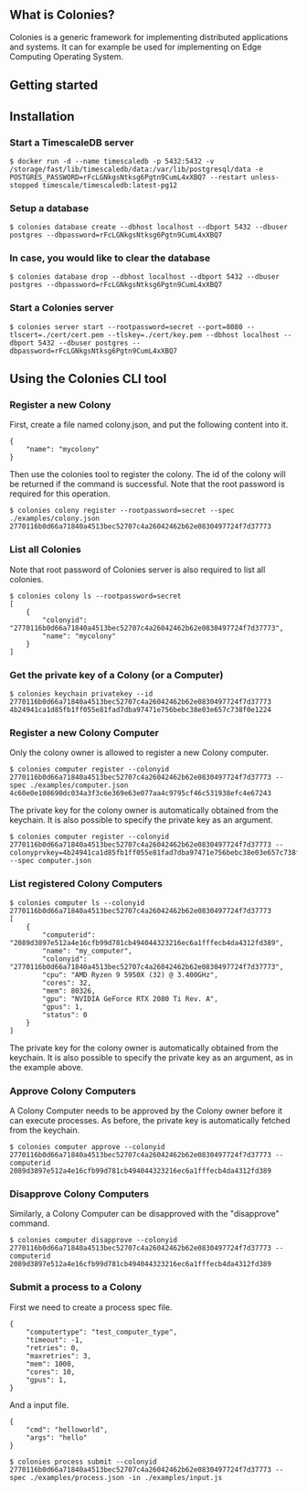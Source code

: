 ## What is Colonies? 
Colonies is a generic framework for implementing distributed applications and systems. It can for example be used for implementing on Edge Computing Operating System.

## Getting started
## Installation
### Start a TimescaleDB server
```
$ docker run -d --name timescaledb -p 5432:5432 -v /storage/fast/lib/timescaledb/data:/var/lib/postgresql/data -e POSTGRES_PASSWORD=rFcLGNkgsNtksg6Pgtn9CumL4xXBQ7 --restart unless-stopped timescale/timescaledb:latest-pg12
```

### Setup a database
```
$ colonies database create --dbhost localhost --dbport 5432 --dbuser postgres --dbpassword=rFcLGNkgsNtksg6Pgtn9CumL4xXBQ7
```

### In case, you would like to clear the database
```
$ colonies database drop --dbhost localhost --dbport 5432 --dbuser postgres --dbpassword=rFcLGNkgsNtksg6Pgtn9CumL4xXBQ7
```

### Start a Colonies server 
```
$ colonies server start --rootpassword=secret --port=8080 --tlscert=./cert/cert.pem --tlskey=./cert/key.pem --dbhost localhost --dbport 5432 --dbuser postgres --dbpassword=rFcLGNkgsNtksg6Pgtn9CumL4xXBQ7
```

## Using the Colonies CLI tool 
### Register a new Colony
First, create a file named colony.json, and put the following content into it.
```
{
    "name": "mycolony"
}
```

Then use the colonies tool to register the colony. The id of the colony will be returned if the command is successful. Note that the root password is required for this operation.
```
$ colonies colony register --rootpassword=secret --spec ./examples/colony.json 
2770116b0d66a71840a4513bec52707c4a26042462b62e0830497724f7d37773
```

### List all Colonies 
Note that root password of Colonies server is also required to list all colonies.
```
$ colonies colony ls --rootpassword=secret
[
    {
        "colonyid": "2770116b0d66a71840a4513bec52707c4a26042462b62e0830497724f7d37773",
        "name": "mycolony"
    }
]
```

### Get the private key of a Colony (or a Computer)
```
$ colonies keychain privatekey --id 2770116b0d66a71840a4513bec52707c4a26042462b62e0830497724f7d37773 
4b24941ca1d85fb1ff055e81fad7dba97471e756bebc38e03e657c738f0e1224
```

### Register a new Colony Computer
Only the colony owner is allowed to register a new Colony computer. 
```
$ colonies computer register --colonyid 2770116b0d66a71840a4513bec52707c4a26042462b62e0830497724f7d37773 --spec ./examples/computer.json
4c60e0e108690dc034a3f3c6e369e63e077aa4c9795cf46c531938efc4e67243
```

The private key for the colony owner is automatically obtained from the keychain. It is also possible to specify the 
private key as an argument. 

```
$ colonies computer register --colonyid 2770116b0d66a71840a4513bec52707c4a26042462b62e0830497724f7d37773 --colonyprvkey=4b24941ca1d85fb1ff055e81fad7dba97471e756bebc38e03e657c738f0e1224 --spec computer.json
```

### List registered Colony Computers
```
$ colonies computer ls --colonyid 2770116b0d66a71840a4513bec52707c4a26042462b62e0830497724f7d37773
[
    {
        "computerid": "2089d3897e512a4e16cfb99d781cb494044323216ec6a1fffecb4da4312fd389",
        "name": "my_computer",
        "colonyid": "2770116b0d66a71840a4513bec52707c4a26042462b62e0830497724f7d37773",
        "cpu": "AMD Ryzen 9 5950X (32) @ 3.400GHz",
        "cores": 32,
        "mem": 80326,
        "gpu": "NVIDIA GeForce RTX 2080 Ti Rev. A",
        "gpus": 1,
        "status": 0
    }
]
```

The private key for the colony owner is automatically obtained from the keychain. It is also possible to specify the 
private key as an argument, as in the example above. 

### Approve Colony Computers 
A Colony Computer needs to be approved by the Colony owner before it can execute processes. As before, the private key is automatically fetched from the keychain.
```
$ colonies computer approve --colonyid 2770116b0d66a71840a4513bec52707c4a26042462b62e0830497724f7d37773 --computerid 2089d3897e512a4e16cfb99d781cb494044323216ec6a1fffecb4da4312fd389
```

### Disapprove Colony Computers 
Similarly, a Colony Computer can be disapproved with the "disapprove" command.
```
$ colonies computer disapprove --colonyid 2770116b0d66a71840a4513bec52707c4a26042462b62e0830497724f7d37773 --computerid 2089d3897e512a4e16cfb99d781cb494044323216ec6a1fffecb4da4312fd389
```

### Submit a process to a Colony 
First we need to create a process spec file.
```
{
    "computertype": "test_computer_type",
    "timeout": -1,
    "retries": 0,
    "maxretries": 3,
    "mem": 1000,
    "cores": 10,
    "gpus": 1,
}
```
And a input file. 
```
{
    "cmd": "helloworld",
    "args": "hello"
}
```

```
$ colonies process submit --colonyid 2770116b0d66a71840a4513bec52707c4a26042462b62e0830497724f7d37773 --spec ./examples/process.json -in ./examples/input.js
```
